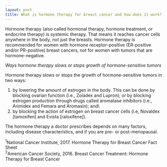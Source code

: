 ```yaml
---
layout: post
title: What is hormone therapy for breast cancer and how does it work?  <sup>1</sup><sup>, </sup><sup>2</sup>
---
```


Hormone therapy (also called hormonal therapy, hormone treatment, or endocrine therapy) is systemic therapy. That means it reaches cancer cells anywhere in the body, not just the breasts. Hormone therapy is recommended for women with hormone receptor-positive (ER-positive and/or PR-positive) breast cancers, not for women with tumors that are hormone-negative. 

*Ways hormone therapy slows or stops growth of hormone-sensitive tumors*

Hormone therapy slows or stops the growth of hormone-sensitive tumors in two ways:

1. by lowering the amount of estrogen in the body. This can be done by blocking ovarian function (i.e., Zoladex and Lupron); or by blocking estrogen production through drugs called aromatase inhibitors (i.e., Arimidex and Femara and Aromasin); and\
2. by blocking the action of estrogen on breast cancer cells (i.e, Novaldex [tamoxifen] and Evista [raloxifene]).

The hormone therapy a doctor prescribes depends on many factors, including disease characteristics, and if you are pre- or post-menopausal. 

<sup>1</sup>National Cancer Institute, 2017. Hormone Therapy for Breast Cancer Fact Sheet\
<sup>2</sup>American Cancer Society, 2016. Breast Cancer Treatment: Hormone Therapy for Breast Cancer


